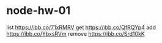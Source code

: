 # node-hw-01
list https://ibb.co/71xRMRV
get https://ibb.co/QfRQYp4
add https://ibb.co/YbxsRVm
remove https://ibb.co/Srd10kK
